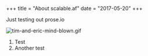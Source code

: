 +++
title = "About scalable.af"
date = "2017-05-20"
+++

Just testing out prose.io

![tim-and-eric-mind-blown.gif](./tim-and-eric-mind-blown.gif)

1. Test
1. Another test
